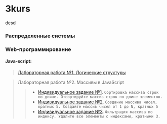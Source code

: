 # 3kurs
desd

### Распределенные системы


### Web-программирование


#### Java-script:
> [Лабораторная работа №1. Логические структуры]()

> Лабораторная работа №2. Массивы в JavaScript
   >> * [Индивидуальное задание №1]().
   >> `Сортировка массива строк по длине. Отсортируйте массив строк по длине элементов.`
   >> * [Индивидуальное задание №2]().
   >> `Создание массива чисел, кратных 5. Создайте массив чисел от 1 до N, кратных 5`
   >> * [Индивидуальное задание №3]().
   >> `Фильтрация массива по индексу. Удалите все элементы с индексами, кратными 3.`

